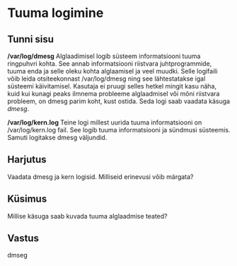 ﻿# Tuuma logimine

## Tunni sisu

<b>/var/log/dmesg</b>
Alglaadimisel logib süsteem informatsiooni tuuma ringpuhvri kohta. See annab informatsiooni riistvara juhtprogrammide, tuuma enda ja selle oleku kohta alglaamisel ja veel muudki. Selle logifaili võib leida otsiteekonnast /var/log/dmesg ning see lähtestatakse igal süsteemi käivitamisel. Kasutaja ei pruugi selles hetkel mingit kasu näha, kuid kui kunagi peaks ilmnema probleeme alglaadmisel või mõni riistvara probleem, on dmesg parim koht, kust ostida. Seda logi saab vaadata käsuga *dmesg*.

<b>/var/log/kern.log</b>
Teine logi millest uurida tuuma informatsiooni on /var/log/kern.log fail. See logib tuuma informatsiooni ja sündmusi süsteemis. Samuti logitakse dmesg väljundid.

## Harjutus

Vaadata dmesg ja kern logisid. Milliseid erinevusi võib märgata?

## Küsimus

Millise käsuga saab kuvada tuuma alglaadmise teated?

## Vastus

dmseg
